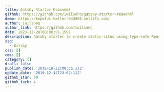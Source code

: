 ```yaml
---
title: Gatsby Starter Reasonml
github: https://github.com/iwilsonq/gatsby-starter-reasonml
demo: https://hopeful-keller-943d65.netlify.com/
author: iwilsonq
author_link: https://github.com/iwilsonq
date: 2023-11-28T06:00:01.159Z
description: Gatsby starter to create static sites using type-safe ReasonML
ssg:
  - Gatsby
css: []
cms: []
category: []
draft: false
publish_date: '2018-10-22T08:55:17Z'
update_date: '2019-12-14T23:02:11Z'
github_star: 39
github_fork: 4
---
```

